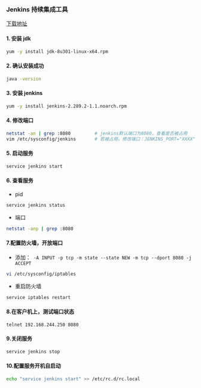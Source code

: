 ###  Jenkins 持续集成工具

[下载地址](https://pan.baidu.com/disk/main?from=oldversion#/index?category=all&path=%2Fpackages%2Flinux%2Fcentos-6.2%2FJenkins)

#### 1. 安装 jdk
```sh
yum -y install jdk-8u301-linux-x64.rpm
```

#### 2. 确认安装成功
```sh
java -version
```

#### 3. 安装 jenkins
```sh
yum -y install jenkins-2.289.2-1.1.noarch.rpm
```

#### 4. 修改端口
```sh
netstat -an | grep :8080         # jenkins默认端口为8080，查看是否被占用
vim /etc/sysconfig/jenkins       # 若被占用，修改端口：JENKINS_PORT="XXXX"
```

#### 5. 启动服务
```sh
service jenkins start
```

#### 6. 查看服务
- pid
```sh
service jenkins status
```
- 端口
```sh
netstat -anp | grep :8080
```

#### 7.配置防火墙，开放端口
- 添加：` -A INPUT -p tcp -m state --state NEW -m tcp --dport 8080 -j ACCEPT`
```sh
vi /etc/sysconfig/iptables
```
- 重启防火墙
```sh
service iptables restart
```

#### 8.在客户机上，测试端口状态
```
telnet 192.168.244.250 8080
```

#### 9.关闭服务
```sh
service jenkins stop
```

#### 10.配置服务开机自启动
```sh
echo "service jenkins start" >> /etc/rc.d/rc.local
```